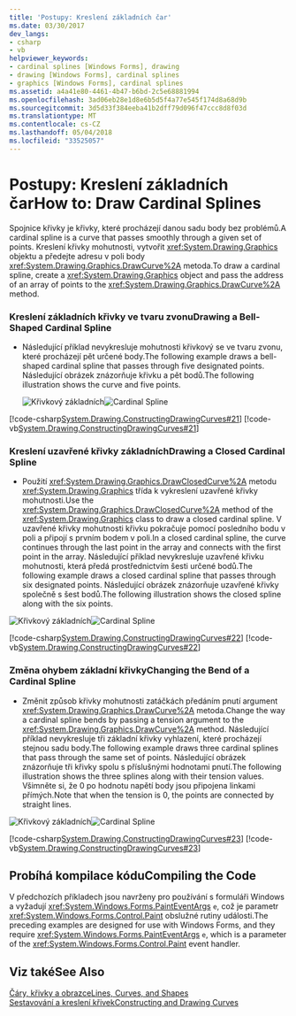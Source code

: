 ```yaml
---
title: 'Postupy: Kreslení základních čar'
ms.date: 03/30/2017
dev_langs:
- csharp
- vb
helpviewer_keywords:
- cardinal splines [Windows Forms], drawing
- drawing [Windows Forms], cardinal splines
- graphics [Windows Forms], cardinal splines
ms.assetid: a4a41e80-4461-4b47-b6bd-2c5e68881994
ms.openlocfilehash: 3ad06eb28e1d8e6b5d5f4a77e545f174d8a68d9b
ms.sourcegitcommit: 3d5d33f384eeba41b2dff79d096f47ccc8d8f03d
ms.translationtype: MT
ms.contentlocale: cs-CZ
ms.lasthandoff: 05/04/2018
ms.locfileid: "33525057"
---
```

# <a name="how-to-draw-cardinal-splines"></a><span data-ttu-id="eb12d-102">Postupy: Kreslení základních čar</span><span class="sxs-lookup"><span data-stu-id="eb12d-102">How to: Draw Cardinal Splines</span></span>
<span data-ttu-id="eb12d-103">Spojnice křivky je křivky, které procházejí danou sadu body bez problémů.</span><span class="sxs-lookup"><span data-stu-id="eb12d-103">A cardinal spline is a curve that passes smoothly through a given set of points.</span></span> <span data-ttu-id="eb12d-104">Kreslení křivky mohutnosti, vytvořit <xref:System.Drawing.Graphics> objektu a předejte adresu v poli body <xref:System.Drawing.Graphics.DrawCurve%2A> metoda.</span><span class="sxs-lookup"><span data-stu-id="eb12d-104">To draw a cardinal spline, create a <xref:System.Drawing.Graphics> object and pass the address of an array of points to the <xref:System.Drawing.Graphics.DrawCurve%2A> method.</span></span>  
  
### <a name="drawing-a-bell-shaped-cardinal-spline"></a><span data-ttu-id="eb12d-105">Kreslení základních křivky ve tvaru zvonu</span><span class="sxs-lookup"><span data-stu-id="eb12d-105">Drawing a Bell-Shaped Cardinal Spline</span></span>  
  
-   <span data-ttu-id="eb12d-106">Následující příklad nevykresluje mohutnosti křivkový se ve tvaru zvonu, které procházejí pět určené body.</span><span class="sxs-lookup"><span data-stu-id="eb12d-106">The following example draws a bell-shaped cardinal spline that passes through five designated points.</span></span> <span data-ttu-id="eb12d-107">Následující obrázek znázorňuje křivku a pět bodů.</span><span class="sxs-lookup"><span data-stu-id="eb12d-107">The following illustration shows the curve and five points.</span></span>  
  
     <span data-ttu-id="eb12d-108">![Křivkový základních](../../../../docs/framework/winforms/advanced/media/cardinalspline1.png "CardinalSpline1")</span><span class="sxs-lookup"><span data-stu-id="eb12d-108">![Cardinal Spline](../../../../docs/framework/winforms/advanced/media/cardinalspline1.png "CardinalSpline1")</span></span>  
  
 [!code-csharp[System.Drawing.ConstructingDrawingCurves#21](../../../../samples/snippets/csharp/VS_Snippets_Winforms/System.Drawing.ConstructingDrawingCurves/CS/Class1.cs#21)]
 [!code-vb[System.Drawing.ConstructingDrawingCurves#21](../../../../samples/snippets/visualbasic/VS_Snippets_Winforms/System.Drawing.ConstructingDrawingCurves/VB/Class1.vb#21)]  
  
### <a name="drawing-a-closed-cardinal-spline"></a><span data-ttu-id="eb12d-109">Kreslení uzavřené křivky základních</span><span class="sxs-lookup"><span data-stu-id="eb12d-109">Drawing a Closed Cardinal Spline</span></span>  
  
-   <span data-ttu-id="eb12d-110">Použití <xref:System.Drawing.Graphics.DrawClosedCurve%2A> metodu <xref:System.Drawing.Graphics> třída k vykreslení uzavřené křivky mohutnosti.</span><span class="sxs-lookup"><span data-stu-id="eb12d-110">Use the <xref:System.Drawing.Graphics.DrawClosedCurve%2A> method of the <xref:System.Drawing.Graphics> class to draw a closed cardinal spline.</span></span> <span data-ttu-id="eb12d-111">V uzavřené křivky mohutnosti křivku pokračuje pomocí posledního bodu v poli a připojí s prvním bodem v poli.</span><span class="sxs-lookup"><span data-stu-id="eb12d-111">In a closed cardinal spline, the curve continues through the last point in the array and connects with the first point in the array.</span></span> <span data-ttu-id="eb12d-112">Následující příklad nevykresluje uzavřené křivku mohutnosti, která předá prostřednictvím šesti určené bodů.</span><span class="sxs-lookup"><span data-stu-id="eb12d-112">The following example draws a closed cardinal spline that passes through six designated points.</span></span> <span data-ttu-id="eb12d-113">Následující obrázek znázorňuje uzavřené křivky společně s šest bodů.</span><span class="sxs-lookup"><span data-stu-id="eb12d-113">The following illustration shows the closed spline along with the six points.</span></span>  
  
 <span data-ttu-id="eb12d-114">![Křivkový základních](../../../../docs/framework/winforms/advanced/media/cardinalspline1a.png "CardinalSpline1A")</span><span class="sxs-lookup"><span data-stu-id="eb12d-114">![Cardinal Spline](../../../../docs/framework/winforms/advanced/media/cardinalspline1a.png "CardinalSpline1A")</span></span>  
  
 [!code-csharp[System.Drawing.ConstructingDrawingCurves#22](../../../../samples/snippets/csharp/VS_Snippets_Winforms/System.Drawing.ConstructingDrawingCurves/CS/Class1.cs#22)]
 [!code-vb[System.Drawing.ConstructingDrawingCurves#22](../../../../samples/snippets/visualbasic/VS_Snippets_Winforms/System.Drawing.ConstructingDrawingCurves/VB/Class1.vb#22)]  
  
### <a name="changing-the-bend-of-a-cardinal-spline"></a><span data-ttu-id="eb12d-115">Změna ohybem základní křivky</span><span class="sxs-lookup"><span data-stu-id="eb12d-115">Changing the Bend of a Cardinal Spline</span></span>  
  
-   <span data-ttu-id="eb12d-116">Změnit způsob křivky mohutnosti zatáčkách předáním pnutí argument <xref:System.Drawing.Graphics.DrawCurve%2A> metoda.</span><span class="sxs-lookup"><span data-stu-id="eb12d-116">Change the way a cardinal spline bends by passing a tension argument to the <xref:System.Drawing.Graphics.DrawCurve%2A> method.</span></span> <span data-ttu-id="eb12d-117">Následující příklad nevykresluje tři základní křivky vyhlazení, které procházejí stejnou sadu body.</span><span class="sxs-lookup"><span data-stu-id="eb12d-117">The following example draws three cardinal splines that pass through the same set of points.</span></span> <span data-ttu-id="eb12d-118">Následující obrázek znázorňuje tři křivky spolu s příslušnými hodnotami pnutí.</span><span class="sxs-lookup"><span data-stu-id="eb12d-118">The following illustration shows the three splines along with their tension values.</span></span> <span data-ttu-id="eb12d-119">Všimněte si, že 0 po hodnotu napětí body jsou připojena linkami přímých.</span><span class="sxs-lookup"><span data-stu-id="eb12d-119">Note that when the tension is 0, the points are connected by straight lines.</span></span>  
  
 <span data-ttu-id="eb12d-120">![Křivkový základních](../../../../docs/framework/winforms/advanced/media/cardinalspline2.png "CardinalSpline2")</span><span class="sxs-lookup"><span data-stu-id="eb12d-120">![Cardinal Spline](../../../../docs/framework/winforms/advanced/media/cardinalspline2.png "CardinalSpline2")</span></span>  
  
 [!code-csharp[System.Drawing.ConstructingDrawingCurves#23](../../../../samples/snippets/csharp/VS_Snippets_Winforms/System.Drawing.ConstructingDrawingCurves/CS/Class1.cs#23)]
 [!code-vb[System.Drawing.ConstructingDrawingCurves#23](../../../../samples/snippets/visualbasic/VS_Snippets_Winforms/System.Drawing.ConstructingDrawingCurves/VB/Class1.vb#23)]  
  
## <a name="compiling-the-code"></a><span data-ttu-id="eb12d-121">Probíhá kompilace kódu</span><span class="sxs-lookup"><span data-stu-id="eb12d-121">Compiling the Code</span></span>  
 <span data-ttu-id="eb12d-122">V předchozích příkladech jsou navrženy pro používání s formuláři Windows a vyžadují <xref:System.Windows.Forms.PaintEventArgs> `e`, což je parametr <xref:System.Windows.Forms.Control.Paint> obslužné rutiny události.</span><span class="sxs-lookup"><span data-stu-id="eb12d-122">The preceding examples are designed for use with Windows Forms, and they require <xref:System.Windows.Forms.PaintEventArgs> `e`, which is a parameter of the <xref:System.Windows.Forms.Control.Paint> event handler.</span></span>  
  
## <a name="see-also"></a><span data-ttu-id="eb12d-123">Viz také</span><span class="sxs-lookup"><span data-stu-id="eb12d-123">See Also</span></span>  
 [<span data-ttu-id="eb12d-124">Čáry, křivky a obrazce</span><span class="sxs-lookup"><span data-stu-id="eb12d-124">Lines, Curves, and Shapes</span></span>](../../../../docs/framework/winforms/advanced/lines-curves-and-shapes.md)  
 [<span data-ttu-id="eb12d-125">Sestavování a kreslení křivek</span><span class="sxs-lookup"><span data-stu-id="eb12d-125">Constructing and Drawing Curves</span></span>](../../../../docs/framework/winforms/advanced/constructing-and-drawing-curves.md)
